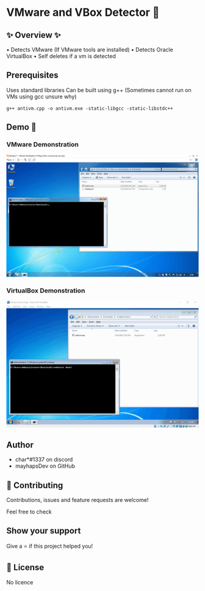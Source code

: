# VMware and VBox Detector 👋


## ✨ Overview ✨
• Detects VMware (If VMware tools are installed)
• Detects Oracle VirtualBox
• Self deletes if a vm is detected

## Prerequisites

Uses standard libraries
Can be built using g++ (Sometimes cannot run on VMs using gcc unsure why)
```
g++ antivm.cpp -o antivm.exe -static-libgcc -static-libstdc++
```

## Demo 🎥
### VMware Demonstration
![VMware Demonstration](demos/demo.gif)
### VirtualBox Demonstration
![VirtualBox Demonstration](demos/demo2.gif)

## Author

- char*#1337 on discord
- mayhapsDev on GitHub

## 🤝 Contributing

Contributions, issues and feature requests are welcome!

Feel free to check 

## Show your support

Give a ⭐️ if this project helped you!


## 📝 License

No licence
